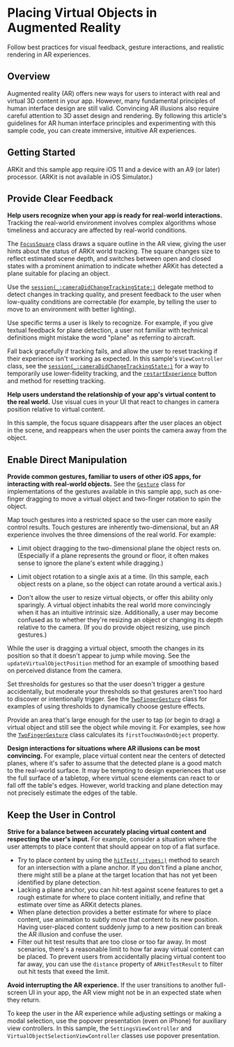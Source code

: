 # Placing Virtual Objects in Augmented Reality

Follow best practices for visual feedback, gesture interactions, and realistic rendering in AR experiences.

## Overview

Augmented reality (AR) offers new ways for users to interact with real and virtual 3D content in your app. However, many fundamental principles of human interface design are still valid. Convincing AR illusions also require careful attention to 3D asset design and rendering. By following this article's guidelines for AR human interface principles and experimenting with this sample code, you can create immersive, intuitive AR experiences.

## Getting Started

ARKit and this sample app require iOS 11 and a device with an A9 (or later) processor. (ARKit is not available in iOS Simulator.)

## Provide Clear Feedback

**Help users recognize when your app is ready for real-world interactions.**
Tracking the real-world environment involves complex algorithms whose timeliness and accuracy are affected by real-world conditions.

The [`FocusSquare`](x-source-tag://FocusSquare) class draws a square outline in the AR view, giving the user hints about the status of ARKit world tracking. The square changes size to reflect estimated scene depth, and switches between open and closed states with a prominent animation to indicate whether ARKit has detected a plane suitable for placing an object.

Use the [`session(_:cameraDidChangeTrackingState:)`](https://developer.apple.com/documentation/arkit/arsessionobserver/2887450-session) delegate method to detect changes in tracking quality, and present feedback to the user when low-quality conditions are correctable (for example, by telling the user to move to an environment with better lighting).

Use specific terms a user is likely to recognize. For example, if you give textual feedback for plane detection, a user not familiar with technical definitions might mistake the word "plane" as referring to aircraft.

Fall back gracefully if tracking fails, and allow the user to reset tracking if their experience isn't working as expected. In this sample's `ViewController` class, see the [`session(_:cameraDidChangeTrackingState:)`](https://developer.apple.com/documentation/arkit/arsessionobserver/2887450-session) for a way to temporarily use lower-fidelity tracking, and the [`restartExperience`](x-source-tag://restartExperience) button and method for resetting tracking.

**Help users understand the relationship of your app's virtual content to the real world.** Use visual cues in your UI that react to changes in camera position relative to virtual content.

In this sample, the focus square disappears after the user places an object in the scene, and reappears when the user points the camera away from the object.

## Enable Direct Manipulation

**Provide common gestures, familiar to users of other iOS apps, for interacting with real-world objects.** See the [`Gesture`](x-source-tag://Gesture) class for implementations of the gestures available in this sample app, such as one-finger dragging to move a virtual object and two-finger rotation to spin the object.

Map touch gestures into a restricted space so the user can more easily control results. Touch gestures are inherently two-dimensional, but an AR experience involves the three dimensions of the real world. For example:

- Limit object dragging to the two-dimensional plane the object rests on. (Especially if a plane represents the ground or floor, it often makes sense to ignore the plane's extent while dragging.)

- Limit object rotation to a single axis at a time. (In this sample, each object rests on a plane, so the object can rotate around a vertical axis.)

- Don't allow the user to resize virtual objects, or offer this ability only sparingly. A virtual object inhabits the real world more convincingly when it has an intuitive intrinsic size. Additionally, a user may become confused as to whether they're resizing an object or changing its depth relative to the camera. (If you do provide object resizing, use pinch gestures.)

While the user is dragging a virtual object, smooth the changes in its position so that it doesn't appear to jump while moving. See the `updateVirtualObjectPosition` method for an example of smoothing based on perceived distance from the camera.

Set thresholds for gestures so that the user doesn't trigger a gesture accidentally, but moderate your thresholds so that gestures aren't too hard to discover or intentionally trigger. See the [`TwoFingerGesture`](x-source-tag://TwoFingerGesture) class for examples of using thresholds to dynamically choose gesture effects.

Provide an area that's large enough for the user to tap (or begin to drag) a virtual object and still see the object while moving it. For examples, see how the [`TwoFingerGesture`](x-source-tag://TwoFingerGesture) class calculates its  `firstTouchWasOnObject` property.

**Design interactions for situations where AR illusions can be most convincing.** For example, place virtual content near the centers of detected planes, where it's safer to assume that the detected plane is a good match to the real-world surface. It may be tempting to design experiences that use the full surface of a tabletop, where virtual scene elements can react to or fall off the table's edges. However, world tracking and plane detection may not precisely estimate the edges of the table.


## Keep the User in Control

**Strive for a balance between accurately placing virtual content and respecting the user's input.** For example, consider a situation where the user attempts to place content that should appear on top of a flat surface.

- Try to place content by using the [`hitTest(_:types:)`](https://developer.apple.com/documentation/arkit/arframe/2875718-hittest) method to search for an intersection with a plane anchor. If you don't find a plane anchor, there might still be a plane at the target location that has not yet been identified by plane detection.
- Lacking a plane anchor, you can hit-test against scene features to get a rough estimate for where to place content initially, and refine that estimate over time as ARKit detects planes.
- When plane detection provides a better estimate for where to place content, use animation to subtly move that content to its new position. Having user-placed content suddenly jump to a new position can break the AR illusion and confuse the user.
- Filter out hit test results that are too close or too far away. In most scenarios, there's a reasonable limit to how far away virtual content can be placed. To prevent users from accidentally placing virtual content too far away, you can use the `distance` property of `ARHitTestResult` to filter out hit tests that exeed the limit.

**Avoid interrupting the AR experience.** If the user transitions to another full-screen UI in your app, the AR view might not be in an expected state when they return.

To keep the user in the AR experience while adjusting settings or making a modal selection, use the popover presentation (even on iPhone) for auxiliary view controllers. In this sample, the `SettingsViewController` and `VirtualObjectSelectionViewController` classes use popover presentation.


